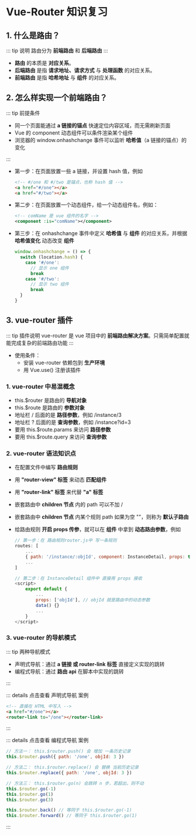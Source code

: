 # Vue-Router 知识复习

## 1. 什么是路由？

::: tip 说明
路由分为 **前端路由** 和 **后端路由**
:::

- **路由** 的本质是 **对应关系**。
- **后端路由** 是指 **请求地址、请求方式** 与 **处理函数** 的对应关系。
- **前端路由** 是指 **哈希地址** 与 **组件** 的对应关系。

## 2. 怎么样实现一个前端路由？

::: tip 前提条件

- 同一个页面能通过 **a 链接的锚点** 快速定位内容区域，而无需刷新页面
- Vue 的 component 动态组件可以条件渲染某个组件
- 浏览器的 window.onhashchange 事件可以监听 **哈希值**（a 链接的锚点）的变化

:::

- 第一步：在页面放置一些 a 链接，并设置 hash 值，例如
  ```html
  <!-- #/one 和 #/two 是锚点，也称 hash 值 -->
  <a href="#/one"></a>
  <a href="#/two"></a>
  ```
- 第二步：在页面放置一个动态组件，给一个动态组件名，例如：
  ```xml
  <!-- comName 是 vue 组件的名字 -->
  <component :is="comName"></component>
  ```
- 第三步：在 onhashchange 事件中定义 **哈希值** 与 **组件** 的对应关系，并根据 **哈希值变化** 动态改变 **组件**
  ```js
  window.onhashchange = () => {
    switch (location.hash) {
      case '#/one':
        // 显示 one 组件
        break
      case '#/two':
        // 显示 two 组件
        break
    }
  }
  ```

## 3. vue-router 插件

::: tip 插件说明
vue-router 是 vue 项目中的 **前端路由解决方案**。只需简单配置就能完成复杂的前端路由功能
:::

- 使用条件：
  - 安装 vue-router 依赖包到 **生产环境**
  - 用 Vue.use() 注册该插件

### 1. vue-router 中易混概念

- this.$router 是路由的 **导航对象**
- this.$route 是路由的 **参数对象**
- 地址栏 / 后面的是 **路径参数**，例如 /instance/3
- 地址栏 ? 后面的是 **查询参数**，例如 /instance?id=3
- 要用 this.$route.params 来访问 **路径参数**
- 要用 this.$route.query 来访问 **查询参数**

### 2. vue-router 语法知识点

- 在配置文件中编写 **路由规则**
- 用 **"router-view" 标签** 来动态 **匹配组件**
- 用 **"router-link" 标签** 来代替 **"a" 标签**
- 嵌套路由中 **children 节点** 内的 path 可以不加 /
- 嵌套路由中 **children 节点** 内某个规则 path 如果为空 ""，则称为 **默认子路由**
- 给路由规则 **开启 props 传参**，就可以在 **组件** 中拿到 **动态路由参数**，例如

  ```js
  // 第一步：在 路由规则router.js中 写一条规则
  routes: [
      ...
      { path: '/instance/:objId', component: InstanceDetail, props: true }
      ...
  ]

  // 第二步：在 InstanceDetail 组件中 直接用 props 接收
  <script>
      export default {
          ...
          props: ['objId'], // objId 就是路由中的动态参数
          data() {}
          ...
      }
  </script>
  ```

### 3. vue-router 的导航模式

::: tip 两种导航模式

- 声明式导航：通过 **a 链接 或 router-link 标签** 直接定义实现的跳转
- 编程式导航：通过 **路由 api** 在脚本中实现的跳转

:::

::: details 点击查看 声明式导航 案例

```html
<!-- 直接在 HTML 中写入 -->
<a href="#/one"></a>
<router-link to="/one"></router-link>
```

:::

::: details 点击查看 编程式导航 案例

```js
// 方法一： this.$router.push() 会 增加 一条历史记录
this.$router.push({ path: '/one', objId: 3 })

// 方法二： this.$router.replace() 会 替换 当前历史记录
this.$router.replace({ path: '/one', objId: 3 })

// 方法三： this.$router.go(n) 会跳转 n 步，若超出，则不动
this.$router.go(-1)
this.$router.go(1)
this.$router.go(3)

this.$router.back() // 等同于 this.$router.go(-1)
this.$router.forward() // 等同于 this.$router.go(1)
```

:::
